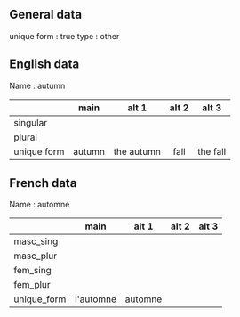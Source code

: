 ## General data

unique form : true
type : other

## English data

Name : autumn

|             |  main  |   alt 1    | alt 2 | alt 3    |
| :---------- | :----: | :--------: | :---: | -------- |
| singular    |        |            |       |          |
| plural      |        |            |       |          |
| unique form | autumn | the autumn | fall  | the fall |

## French data

Name : automne

|             |   main    |  alt 1  | alt 2 | alt 3 |
| :---------- | :-------: | :-----: | :---: | :---: |
| masc_sing   |           |         |       |       |
| masc_plur   |           |         |       |       |
| fem_sing    |           |         |       |       |
| fem_plur    |           |         |       |       |
| unique_form | l'automne | automne |       |       |


